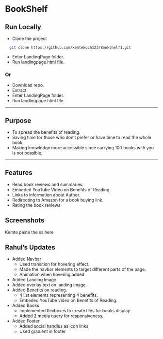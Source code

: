 
# BookShelf




## Run Locally

- Clone the project

```bash
  git clone https://github.com/kemtekoch123/Bookshelf1.git
```
- Enter LandingPage folder.
- Run landingpage.html file.
### Or
- Download repo.
- Extract.
- Enter LandingPage folder.
- Run landingpage.html file.

---
## Purpose
- To spread the benefits of reading.
- Saving time for those who don’t prefer or have time to read the whole book.
- Making knowledge more accessible since carrying 100 books with you is not possible.
---


## Features
- Read book reviews and summaries.
- Embeded YouTube Video on Benefits of Reading.
- Links to information about Author.
- Redirecting to Amazon for a book buying link.
- Rating the book reviews



## Screenshots

Kemte paste the ss here

## Rahul’s Updates
- Added Navbar
  - Used transition for hovering effect.
  - Made the navbar elements to target different parts of the page.
  - Animation when hovering added
- Added Landing Image
- Added overlay text on landing image.
- Added Benefits on reading.
  - 4 list elements representing 4 benefits.
  - Embeded YouTube video on Benefits of Reading.
- Added Books
  - Implemented flexboxes to create tiles for books display
  - Added 2 media query for responsiveness.
- Added Footer
  - Added social handles as icon links
  - Used gradient in footer


